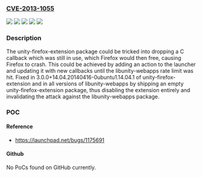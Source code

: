 ### [CVE-2013-1055](https://cve.mitre.org/cgi-bin/cvename.cgi?name=CVE-2013-1055)
![](https://img.shields.io/static/v1?label=Product&message=libunity-webapps&color=blue)
![](https://img.shields.io/static/v1?label=Product&message=unity-firefox-extension&color=blue)
![](https://img.shields.io/static/v1?label=Version&message=2.5.0%3C%202.5.0~%2B14.04.20140409-0ubuntu1%20&color=brighgreen)
![](https://img.shields.io/static/v1?label=Version&message=3.0.0%3C%203.0.0%2B14.04.20140416-0ubuntu1.14.04.1%20&color=brighgreen)
![](https://img.shields.io/static/v1?label=Vulnerability&message=CWE-404%20Improper%20Resource%20Shutdown%20or%20Release&color=brighgreen)

### Description

The unity-firefox-extension package could be tricked into dropping a C callback which was still in use, which Firefox would then free, causing Firefox to crash. This could be achieved by adding an action to the launcher and updating it with new callbacks until the libunity-webapps rate limit was hit. Fixed in 3.0.0+14.04.20140416-0ubuntu1.14.04.1 of unity-firefox-extension and in all versions of libunity-webapps by shipping an empty unity-firefox-extension package, thus disabling the extension entirely and invalidating the attack against the libunity-webapps package.

### POC

#### Reference
- https://launchpad.net/bugs/1175691

#### Github
No PoCs found on GitHub currently.

